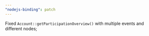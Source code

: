 ```yaml
---
"nodejs-binding": patch
---
```


Fixed `Account::getParticipationOverview()` with multiple events and different nodes;